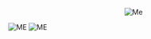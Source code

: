 <p align="center">
  <img src="https://media.giphy.com/media/MXu04Uma0ubZjGbqES/giphy.gif" alt="Me"/>
</p>

![ME](https://media.giphy.com/media/MXu04Uma0ubZjGbqES/giphy.gif)
![ME](https://media.giphy.com/media/QmKwd38UTjcrrlCj1M/giphy.gif)



<!--
**jocvegar/jocvegar** is a ✨ _special_ ✨ repository because its `README.md` (this file) appears on your GitHub profile.

Here are some ideas to get you started:

- 🔭 I’m currently working on ...
- 🌱 I’m currently learning ...
- 👯 I’m looking to collaborate on ...
- 🤔 I’m looking for help with ...
- 💬 Ask me about ...
- 📫 How to reach me: ...
- 😄 Pronouns: ...
- ⚡ Fun fact: ...
-->

